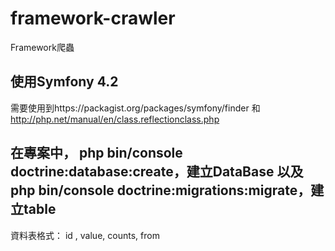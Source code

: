 ﻿# framework-crawler
Framework爬蟲

使用Symfony 4.2
--------------------------

需要使用到https://packagist.org/packages/symfony/finder
和 http://php.net/manual/en/class.reflectionclass.php

在專案中，
php bin/console doctrine:database:create，建立DataBase
以及
php bin/console doctrine:migrations:migrate，建立table
--------------------------
資料表格式：
id , value, counts, from
